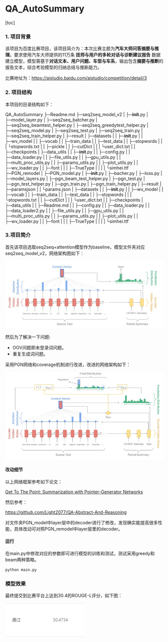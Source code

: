 # QA_AutoSummary

[toc]

### 1. 项目背景

该项目为百度比赛项目，该项目简介为：本次比赛主题为**汽车大师问答摘要与推理**。要求使用汽车大师提供的11万条 **技师与用户的多轮对话与诊断建议报告** 数据建立模型，模型需基于**对话文本、用户问题、车型与车系**，输出包含**摘要与推断**的报告文本，综合考验模型的归纳总结与推断能力。

比赛地址为：https://aistudio.baidu.com/aistudio/competition/detail/3

### 2. 项目结构

本项目的目录结构如下：

QA_AutoSummary
├─Readme.md
├─seq2seq_model_v2
|        ├─__init__.py
|        ├─model_layer.py
|        ├─seq2seq_batcher.py
|        ├─seq2seq_beamtest_helper.py
|        ├─seq2seq_greedytest_helper.py
|        ├─seq2seq_model.py
|        ├─seq2seq_test.py
|        ├─seq2seq_train.py
|        ├─seq2seq_train_helper.py
|        ├─result
|        ├─datasets
|        |    ├─__init__.py
|        |    ├─wv_model
|        |    ├─vocab
|        |    ├─train_data
|        |    ├─test_data
|        |    ├─stopwords
|        |    |     └stopwords.txt
|        |    ├─pickle
|        |    ├─cutDict
|        |    |    └user_dict.txt
|        |    ├─checkpoints
|        ├─data_utils
|        |     ├─__init__.py
|        |     ├─config.py
|        |     ├─data_loader.py
|        |     ├─file_utils.py
|        |     ├─gpu_utils.py
|        |     ├─multi_proc_utils.py
|        |     ├─params_utils.py
|        |     ├─plot_utils.py
|        |     ├─wv_loader.py
|        |     ├─font
|        |     |  ├─TrueType
|        |     |  |    └simhei.ttf
├─PGN_remodel
|      ├─PGN_model.py
|      ├─__init__.py
|      ├─bacher.py
|      ├─loss.py
|      ├─model_layers.py
|      ├─pgn_beam_test_helper.py
|      ├─pgn_test.py
|      ├─pgn_test_helper.py
|      ├─pgn_train.py
|      ├─pgn_train_helper.py
|      ├─result
|      ├─paramsjson
|      |     └params.json
|      ├─datasets
|      |    ├─__init__.py
|      |    ├─wv_model
|      |    ├─vocab
|      |    ├─train_data
|      |    ├─test_data
|      |    ├─stopwords
|      |    |     └stopwords.txt
|      |    ├─cutDict
|      |    |    └user_dict.txt
|      |    ├─checkpoints
|      ├─data_utils
|      |     ├─Readme.md
|      |     ├─config.py
|      |     ├─data_loader.py
|      |     ├─data_loader2.py
|      |     ├─file_utils.py
|      |     ├─gpu_utils.py
|      |     ├─multi_proc_utils.py
|      |     ├─params_utils.py
|      |     ├─plot_utils.py
|      |     ├─wv_loader.py
|      |     ├─font
|      |     |  ├─TrueType
|      |     |  |    └simhei.ttf

### 3.项目简介

首先该项目选取seq2seq+attention模型作为baseline，模型文件夹对应seq2seq_model_v2，网络架构图如下：

![seq2seq+att](https://github.com/noobexplore/QA_AutoSummary/blob/master/img/Seq2Seq1.jpg)

然后为了解决一下问题:

- OOV问题即未登录词问题。
- 重复生成词问题。

采用PGN网络和coverage机制进行改进，改进的网络架构如下：

![PGN](https://github.com/noobexplore/QA_AutoSummary/blob/master/img/PGN1.jpg)

#### 改动细节

以上网络框架参考如下论文：

[Get To The Point: Summarization with Pointer-Generator Networks](https://arxiv.org/abs/1704.04368)

然后参考：

https://github.com/Light2077/QA-Abstract-And-Reasoning

对文件夹PGN_model中layer层中的decoder进行了修改，发现确实能提高很多性能，具体改动可对照PGN_remodel中layer层里的decoder。

#### 运行

在main.py中修改对应的参数即可进行模型的训练和测试，测试采用greedy和beam两种策略。

```python
python main.py
```

### 模型效果

最终提交到比赛平台上达到30.4的ROUGE-L评分，如下图：

![](https://github.com/noobexplore/QA_AutoSummary/blob/master/img/result1.png)
